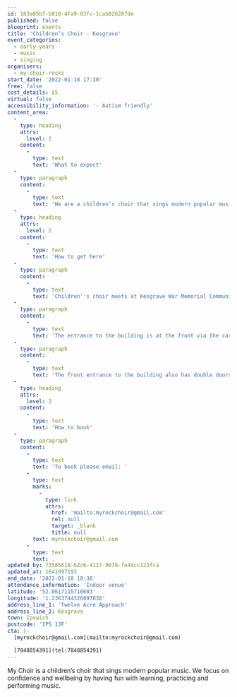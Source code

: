 ```yaml
---
id: 183a05b7-b810-4fa9-83fc-1cab026287de
published: false
blueprint: events
title: 'Children’s Choir - Kesgrave'
event_categories:
  - early-years
  - music
  - singing
organisers:
  - my-choir-rocks
start_date: '2022-01-18 17:30'
free: false
cost_details: £5
virtual: false
accessibility_information: '- Autism friendly'
content_area:
  -
    type: heading
    attrs:
      level: 2
    content:
      -
        type: text
        text: 'What to expect'
  -
    type: paragraph
    content:
      -
        type: text
        text: 'We are a children’s choir that sings modern popular music. We focus on wellbeing and confidence through the learning, practice and performance of music.'
  -
    type: heading
    attrs:
      level: 2
    content:
      -
        type: text
        text: 'How to get here'
  -
    type: paragraph
    content:
      -
        type: text
        text: 'Children''s choir meets at Kesgrave War Memorial Community Centre on Twelve acre approach.'
  -
    type: paragraph
    content:
      -
        type: text
        text: 'The entrance to the building is at the front via the car park which does have disabled parking spaces.'
  -
    type: paragraph
    content:
      -
        type: text
        text: 'The front entrance to the building also has double doors for those with accessibility needs.'
  -
    type: heading
    attrs:
      level: 2
    content:
      -
        type: text
        text: 'How to book'
  -
    type: paragraph
    content:
      -
        type: text
        text: 'To book please email: '
      -
        type: text
        marks:
          -
            type: link
            attrs:
              href: 'mailto:myrockchoir@gmail.com'
              rel: null
              target: _blank
              title: null
        text: myrockchoir@gmail.com
      -
        type: text
        text: .
updated_by: 73585618-b2c6-4117-9078-fe4dcc123fca
updated_at: 1641997193
end_date: '2022-01-18 18:30'
attendance_information: 'Indoor venue'
latitude: '52.0617115716603'
longitude: '1.2363744326897836'
address_line_1: 'Twelve Acre Approach'
address_line_2: Kesgrave
town: Ipswich
postcode: 'IP5 1JF'
cta: |-
  [myrockchoir@gmail.com](mailto:myrockchoir@gmail.com)

  [7848854391](tel:7848854391)
---
```

My Choir is a children’s choir that sings modern popular music. We focus on confidence and wellbeing by having fun with learning, practicing and performing music.